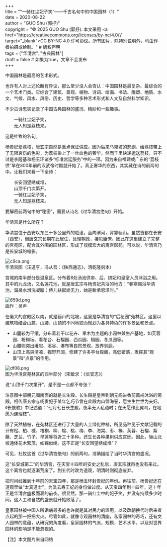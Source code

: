 +++  
title = "“一骑红尘妃子笑”——千古名句中的中国园林（1）"  
date = 2020-08-22  
author = "GUO Shu (郭抒)"  
copyright = "© 2025 GUO Shu (郭抒). 本文采用 <a href=\"https://creativecommons.org/licenses/by-nc/4.0/\" target=\"_blank\">CC BY-NC 4.0</a> 许可协议。所有图片，除特别说明外，均由作者拍摄或绘制。" # 版权声明   
tags = ["华清宫", "古典园林"]  
draft = false # 如果为true，文章不会发布  
+++




中国园林是最高的艺术形式。

也许有人对上述论断有异议，那么至少没人会否认：中国园林是最复杂、最综合的一个艺术门类。它综合了建筑、景观、植物、诗词、绘画、书法、雕塑、地质、水文、气候、风水、风俗、历史、哲学等多种艺术形式和人文及自然科学知识。

不少古诗忠实记录了中国古典园林的盛况、精妙和一些趣事。

&emsp;&emsp;一骑红尘妃子笑，  
&emsp;&emsp;无人知是荔枝来。

这是杜牧的名句。

杨贵妃爱荔枝，唐玄宗自然是重点保证供应。因为后来马嵬坡的悲剧，给荔枝带上了无限哀伤的色彩，为荔枝染上了一丝血色的奢华。然而千里快递运送荔枝，只不过是李隆基和杨玉环诸多“标准宫廷服务”中的一项。因为来自福建或广东的“荔枝供”早在800年前的汉武帝时期就开始了。真正奢华的东西，其实藏在诗的前两句中。让我们来看一下全诗：

&emsp;&emsp;长安回望绣成堆，  
&emsp;&emsp;山顶千门次第开。  
&emsp;&emsp;一骑红尘妃子笑，  
&emsp;&emsp;无人知是荔枝来。

要解密前两句中的“秘密”，需要从诗名《过华清宫绝句》开始。

华清宫是什么所在？

华清宫位于西安以东三十多公里外的临潼，面向渭河，背靠骊山。虽然首都在长安（西安），但唐玄宗长期在此居住，处理朝政，接见臣僚。因此在这里建立了完整的宫苑区，配合其外围的园林区，形成了规模宏大的离宫御苑。可以说，华清宫乃是长安城的缩影。

![c6ca.png](/images/2020-08-22-yijihongchen/f04296e057db44a0ef88f69cee65c6ca.png)  
华清宫图（汪道亨，冯从吾：《陕西通志》，清乾隆刻本）

宫城的南半部分是温泉区。分布着8处汤池供帝、后、嫔妃和皇室人员沐浴之用。其中的九龙汤，又名莲花池，就是唐玄宗与杨贵妃共浴的地方：“春寒赐浴华清池，温泉水滑洗凝脂；侍儿扶起娇无力，始是新承恩泽时。”

![659d.png](/images/2020-08-22-yijihongchen/843510bdf69f0765c2a19300d370659d.png)  
画作：吴声

在偌大的宫殿区以南，就是骊山的北坡，这里是华清宫的“后花园”苑林区。这里以建筑物结合山麓、山腰、山顶的不同地貌而规划为各具特色的许多景区和景点。

- 山麓较为平缓，分布着若干以花卉、果木为主题的小园林兼生产基地，如芙蓉园、粉梅坛、看花台、石榴园、西瓜园、椒园、冬瓜园等。
- 山腰则突出巉岩、溪谷、瀑布等自然景观，放养驯鹿。
- 山顶上高爽清凉，视野开阔，修建了许多亭台殿阁，高低错落，发挥其“观景”和“点景”的作用。

![df08.png](/images/2020-08-22-yijihongchen/f1d53246c02af3dbd2440582c53bdf08.png)  
图为华清宫苑林区的西半部分（宋敏求：《长安志》）

说“山顶千门次第开”，是不是一点都不夸张？

注意图中部朝元阁南面的就是长生殿。长生殿是皇帝到朝元阁进香前斋戒沐浴的斋殿。相传唐玄宗与杨贵妃于某年乞巧节曾在此殿内山盟海誓，愿生生世世为夫妇。《长恨歌》中记述道：“七月七日长生殿，夜半无人私语时；在天愿作比翼鸟，在地愿为连理枝”。

除了天然植被，在苑林区还进行了大量的人工绿化种植，所见品种见于文献记载的计有松、柏、槭、梧桐、柳、榆、桃、梅、李、海棠、枣、榛、芙蓉、石榴、紫藤、芝兰、竹子、旱莲等将近三十多种。还生长各种果树供应宫廷。因此，骊山北坡通体花木繁茂，如锦似绣。这不正是“长安回望绣成堆”？

可见，杜牧这首《过华清宫绝句》的前两句，准确描绘了当时华清宫的盛况。

这“长安城第二”的华清宫，在天宝十四年的安史之乱后，唐玄宗就再也没有来过。这个离宫也就逐渐荒废了。到五代时改为道观，明清时则彻底废弃。

把时间线推到十年前的天宝四年，那是杨玉环封贵妃的年份。再往前，杨贵妃还在道观里做“太真道士”，为洗去寿王妃的身份做过度。从天宝四年到十四年，这十年正是华清宫盛极而衰的前夜。很显然，那一骑红尘中的妃子笑，并没有持续多少时间，这人工和自然的盛景就开始败落了。

皇家园林被中国人所诟病最多的也许就是其对民力的滥用，以及改朝换代时后来者点起的那一把把大火。尽管如此，就像寺观园林的清幽，私家园林的奇巧，还有文人园林的意蕴，从研究的角度看，皇家园林的气派，规模，艺术水平，以及对世界园林的影响是不能忽视的。



【注】本文图片来自网络